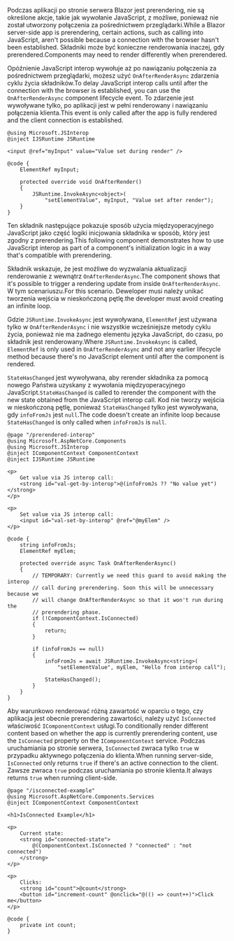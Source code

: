 <span data-ttu-id="263c4-101">Podczas aplikacji po stronie serwera Blazor jest prerendering, nie są określone akcje, takie jak wywołanie JavaScript, z możliwe, ponieważ nie został utworzony połączenia za pośrednictwem przeglądarki.</span><span class="sxs-lookup"><span data-stu-id="263c4-101">While a Blazor server-side app is prerendering, certain actions, such as calling into JavaScript, aren't possible because a connection with the browser hasn't been established.</span></span> <span data-ttu-id="263c4-102">Składniki może być konieczne renderowania inaczej, gdy prerendered.</span><span class="sxs-lookup"><span data-stu-id="263c4-102">Components may need to render differently when prerendered.</span></span>

<span data-ttu-id="263c4-103">Opóźnienie JavaScript interop wywołuje aż po nawiązaniu połączenia za pośrednictwem przeglądarki, możesz użyć `OnAfterRenderAsync` zdarzenia cyklu życia składników.</span><span class="sxs-lookup"><span data-stu-id="263c4-103">To delay JavaScript interop calls until after the connection with the browser is established, you can use the `OnAfterRenderAsync` component lifecycle event.</span></span> <span data-ttu-id="263c4-104">To zdarzenie jest wywoływane tylko, po aplikacji jest w pełni renderowany i nawiązaniu połączenia klienta.</span><span class="sxs-lookup"><span data-stu-id="263c4-104">This event is only called after the app is fully rendered and the client connection is established.</span></span>

```cshtml
@using Microsoft.JSInterop
@inject IJSRuntime JSRuntime

<input @ref="myInput" value="Value set during render" />

@code {
    ElementRef myInput;

    protected override void OnAfterRender()
    {
        JSRuntime.InvokeAsync<object>(
            "setElementValue", myInput, "Value set after render");
    }
}
```

<span data-ttu-id="263c4-105">Ten składnik następujące pokazuje sposób użycia międzyoperacyjnego JavaScript jako część logiki inicjowania składnika w sposób, który jest zgodny z prerendering.</span><span class="sxs-lookup"><span data-stu-id="263c4-105">This following component demonstrates how to use JavaScript interop as part of a component's initialization logic in a way that's compatible with prerendering.</span></span>

<span data-ttu-id="263c4-106">Składnik wskazuje, że jest możliwe do wyzwalania aktualizacji renderowanie z wewnątrz `OnAfterRenderAsync`.</span><span class="sxs-lookup"><span data-stu-id="263c4-106">The component shows that it's possible to trigger a rendering update from inside `OnAfterRenderAsync`.</span></span> <span data-ttu-id="263c4-107">W tym scenariuszu.</span><span class="sxs-lookup"><span data-stu-id="263c4-107">For this scenario.</span></span> <span data-ttu-id="263c4-108">Deweloper musi należy unikać tworzenia wejścia w nieskończoną pętlę.</span><span class="sxs-lookup"><span data-stu-id="263c4-108">the developer must avoid creating an infinite loop.</span></span>

<span data-ttu-id="263c4-109">Gdzie `JSRuntime.InvokeAsync` jest wywoływana, `ElementRef` jest używana tylko w `OnAfterRenderAsync` i nie wszystkie wcześniejsze metody cyklu życia, ponieważ nie ma żadnego elementu języka JavaScript, do czasu, po składnik jest renderowany.</span><span class="sxs-lookup"><span data-stu-id="263c4-109">Where `JSRuntime.InvokeAsync` is called, `ElementRef` is only used in `OnAfterRenderAsync` and not any earlier lifecycle method because there's no JavaScript element until after the component is rendered.</span></span>

<span data-ttu-id="263c4-110">`StateHasChanged` jest wywoływana, aby rerender składnika za pomocą nowego Państwa uzyskany z wywołania międzyoperacyjnego JavaScript.</span><span class="sxs-lookup"><span data-stu-id="263c4-110">`StateHasChanged` is called to rerender the component with the new state obtained from the JavaScript interop call.</span></span> <span data-ttu-id="263c4-111">Kod nie tworzy wejścia w nieskończoną pętlę, ponieważ `StateHasChanged` tylko jest wywoływana, gdy `infoFromJs` jest `null`.</span><span class="sxs-lookup"><span data-stu-id="263c4-111">The code doesn't create an infinite loop because `StateHasChanged` is only called when `infoFromJs` is `null`.</span></span>

```cshtml
@page "/prerendered-interop"
@using Microsoft.AspNetCore.Components
@using Microsoft.JSInterop
@inject IComponentContext ComponentContext
@inject IJSRuntime JSRuntime

<p>
    Get value via JS interop call:
    <strong id="val-get-by-interop">@(infoFromJs ?? "No value yet")</strong>
</p>

<p>
    Set value via JS interop call:
    <input id="val-set-by-interop" @ref="@myElem" />
</p>

@code {
    string infoFromJs;
    ElementRef myElem;

    protected override async Task OnAfterRenderAsync()
    {
        // TEMPORARY: Currently we need this guard to avoid making the interop
        // call during prerendering. Soon this will be unnecessary because we
        // will change OnAfterRenderAsync so that it won't run during the
        // prerendering phase.
        if (!ComponentContext.IsConnected)
        {
            return;
        }

        if (infoFromJs == null)
        {
            infoFromJs = await JSRuntime.InvokeAsync<string>(
                "setElementValue", myElem, "Hello from interop call");

            StateHasChanged();
        }
    }
}
```

<span data-ttu-id="263c4-112">Aby warunkowo renderować różną zawartość w oparciu o tego, czy aplikacja jest obecnie prerendering zawartości, należy użyć `IsConnected` właściwość `IComponentContext` usługi.</span><span class="sxs-lookup"><span data-stu-id="263c4-112">To conditionally render different content based on whether the app is currently prerendering content, use the `IsConnected` property on the `IComponentContext` service.</span></span> <span data-ttu-id="263c4-113">Podczas uruchamiania po stronie serwera, `IsConnected` zwraca tylko `true` w przypadku aktywnego połączenia do klienta.</span><span class="sxs-lookup"><span data-stu-id="263c4-113">When running server-side, `IsConnected` only returns `true` if there's an active connection to the client.</span></span> <span data-ttu-id="263c4-114">Zawsze zwraca `true` podczas uruchamiania po stronie klienta.</span><span class="sxs-lookup"><span data-stu-id="263c4-114">It always returns `true` when running client-side.</span></span>

```cshtml
@page "/isconnected-example"
@using Microsoft.AspNetCore.Components.Services
@inject IComponentContext ComponentContext

<h1>IsConnected Example</h1>

<p>
    Current state:
    <strong id="connected-state">
        @(ComponentContext.IsConnected ? "connected" : "not connected")
    </strong>
</p>

<p>
    Clicks:
    <strong id="count">@count</strong>
    <button id="increment-count" @onclick="@(() => count++)">Click me</button>
</p>

@code {
    private int count;
}
```
